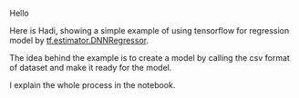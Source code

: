 Hello 

Here is Hadi, showing a simple example of using tensorflow for regression model by [tf.estimator.DNNRegressor](https://www.tensorflow.org/api_docs/python/tf/estimator/DNNRegressor).

The idea behind the example is to create a model by calling the csv format of dataset and make it ready for the model.

I explain the whole process in the notebook.
